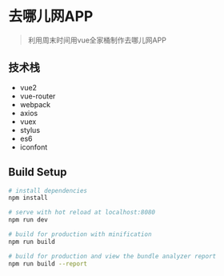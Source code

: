 # 去哪儿网APP

> 利用周末时间用vue全家桶制作去哪儿网APP

## 技术栈
- vue2
- vue-router
- webpack
- axios
- vuex
- stylus
- es6
- iconfont

## Build Setup

``` bash
# install dependencies
npm install

# serve with hot reload at localhost:8080
npm run dev

# build for production with minification
npm run build

# build for production and view the bundle analyzer report
npm run build --report
```
